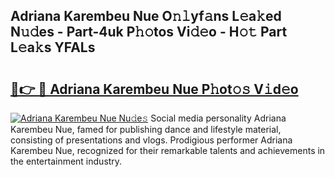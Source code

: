 ## Adriana Karembeu Nue O𝚗𝚕yf𝚊ns L𝚎a𝚔ed N𝚞𝚍es - Part-4uk P𝚑𝚘tos Vi𝚍𝚎o - H𝚘𝚝 Part L𝚎a𝚔s YFALs

# <h2><a href="http://kfd8fw.oniu.top/?m=Adriana+Karembeu+Nue">🔗👉 🔴 Adriana Karembeu Nue P𝚑ot𝚘𝚜 V𝚒d𝚎o</a></h2>

[![Adriana Karembeu Nue Nu𝚍e𝚜](https://i.imgur.com/0qMVB7G.gif)](http://kfd8fw.oniu.top/?m=Adriana+Karembeu+Nue)
Social media personality Adriana Karembeu Nue, famed for publishing dance and lifestyle material, consisting of presentations and vlogs. Prodigious performer Adriana Karembeu Nue, recognized for their remarkable talents and achievements in the entertainment industry.  
